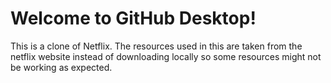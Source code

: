# Welcome to GitHub Desktop!
This is a clone of Netflix. The resources used in this are taken from the netflix website instead of downloading locally so some resources might not be working as expected.

